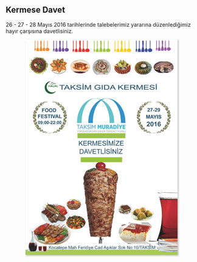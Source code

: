 ## Kermese Davet

26 - 27 - 28 Mayıs 2016 tarihlerinde talebelerimiz yararına düzenlediğimiz hayır çarşısına davetlisiniz.

<div style='text-align: center'>
  <img class='md-whiteframe-2dp' src='files/kermes-afis.jpg' style='width: 400px; -webkit-box-shadow: 2px 2px 3px 1px #ccc;-moz-box-shadow: 2px 2px 3px 1px #ccc;box-shadow: 2px 2px 3px 1px #ccc;'>
</div>

